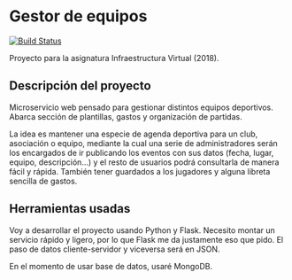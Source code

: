 # Gestor de equipos
[![Build Status](https://travis-ci.org/alexhzr/GestorEquipos.svg?branch=master)](https://travis-ci.org/alexhzr/GestorEquipos)

Proyecto para la asignatura Infraestructura Virtual (2018).
## Descripción del proyecto
Microservicio web pensado para gestionar distintos equipos deportivos. Abarca sección de plantillas, gastos y organización de partidas.

La idea es mantener una especie de agenda deportiva para un club, asociación o equipo, mediante la cual una serie de administradores serán los encargados de ir publicando los eventos con sus datos (fecha, lugar, equipo, descripción...) y el resto de usuarios podrá consultarla de manera fácil y rápida. También tener guardados a los jugadores y alguna libreta sencilla de gastos.

## Herramientas usadas
Voy a desarrollar el proyecto usando Python y Flask. Necesito montar un servicio rápido y ligero, por lo que Flask me da justamente eso que pido. El paso de datos cliente-servidor y viceversa será en JSON.

En el momento de usar base de datos, usaré MongoDB.
